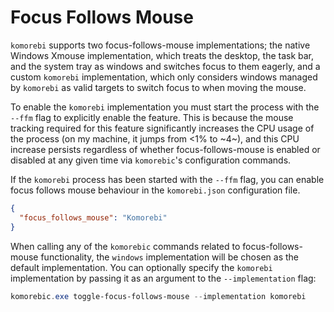 # Focus Follows Mouse

`komorebi` supports two focus-follows-mouse implementations; the native Windows
Xmouse implementation, which treats the desktop, the task bar, and the system
tray as windows and switches focus to them eagerly, and a custom `komorebi`
implementation, which only considers windows managed by `komorebi` as valid
targets to switch focus to when moving the mouse.

To enable the `komorebi` implementation you must start the process with the
`--ffm` flag to explicitly enable the feature. This is because the mouse
tracking required for this feature significantly increases the CPU usage of the
process (on my machine, it jumps from <1% to ~4~), and this CPU increase
persists regardless of whether focus-follows-mouse is enabled or disabled at
any given time via `komorebic`'s configuration commands.

If the `komorebi` process has been started with the `--ffm` flag, you can
enable focus follows mouse behaviour in the `komorebi.json` configuration file.

```json
{
  "focus_follows_mouse": "Komorebi"
}
```

When calling any of the `komorebic` commands related to focus-follows-mouse
functionality, the `windows` implementation will be chosen as the default
implementation. You can optionally specify the `komorebi` implementation by
passing it as an argument to the `--implementation` flag:

```powershell
komorebic.exe toggle-focus-follows-mouse --implementation komorebi
```


